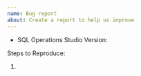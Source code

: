 ```yaml
---
name: Bug report
about: Create a report to help us improve
---
```


<!-- Please search existing issues to avoid creating duplicates. -->
<!-- Also please test using the latest insiders build to make sure your issue has not already been fixed. -->

<!-- Use Help > Report Issue to prefill these. -->
- SQL Operations Studio Version:

Steps to Reproduce:

1.
